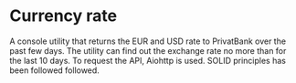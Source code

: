 # Currency rate
A console utility that returns the EUR and USD rate to PrivatBank over the past few days. The utility can find out the exchange rate no more than for the last 10 days. To request the API, Aiohttp is used. SOLID principles has been followed followed.
